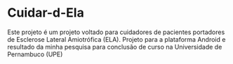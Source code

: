 # Cuidar-d-Ela

Este projeto é um projeto voltado para cuidadores de pacientes portadores de Esclerose Lateral Amiotrófica (ELA). Projeto para a plataforma Android e resultado da minha pesquisa para conclusão de curso na Universidade de Pernambuco (UPE) 
